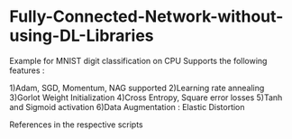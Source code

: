 # Fully-Connected-Network-without-using-DL-Libraries

Example for MNIST digit classification on CPU
Supports the following features :

1)Adam, SGD, Momentum, NAG supported
2)Learning rate annealing
3)Gorlot Weight Initialization
4)Cross Entropy, Square error losses
5)Tanh and Sigmoid activation
6)Data Augmentation : Elastic Distortion


References in the respective scripts



